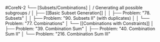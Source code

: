 #CoreN-2
└── [Subsets/Combinations]
    │   / Generating all possible subgroups /
    │
    ├── [[Basic Subset Generation]]
    │   │   ├── Problem: "78. Subsets"
    │   │   ├── Problem: "90. Subsets II" (with duplicates)
    │   │   └── Problem: "77. Combinations"
    │
    └── [[Combinations with Constraints]]
        │   ├── Problem: "39. Combination Sum"
        │   ├── Problem: "40. Combination Sum II"
        │   └── Problem: "216. Combination Sum III"